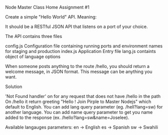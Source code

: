 Node Master Class Home Assignment #1

Create a simple "Hello World" API. Meaning:


It should be a RESTful JSON API that listens on a port of your choice.

The API contains three files

config.js Configuration file containing running ports and environment names for staging and production
index.js  Application Entry file
lang.js   containts object of language options

When someone posts anything to the route /hello, you should return a welcome message, in JSON format. This message can be anything you want.

Solution

'Not Found handler' on for any request that does not have /hello in the path
On /hello it return greeting "Hello ! Join Pirple to Master Nodejs" which default to English.
You can add lang query parameter (eg. /hell?lang=sw) for another language.
You can add name query parameter to get you name added to the response (ex. /hello?lang=sw&name=Joselee).

Available langauges parameters:
en -> English
es -> Spanish
sw -> Swahili
